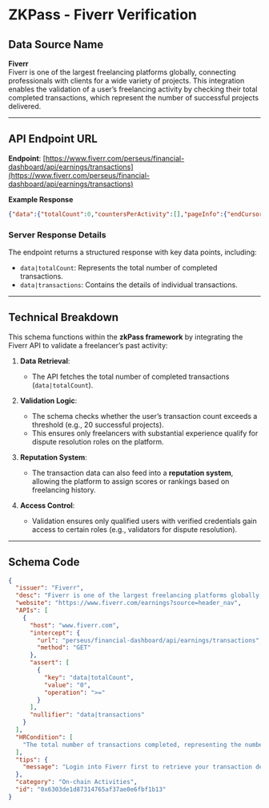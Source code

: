 # **ZKPass - Fiverr Verification**

## **Data Source Name**  
**Fiverr**  
Fiverr is one of the largest freelancing platforms globally, connecting professionals with clients for a wide variety of projects. This integration enables the validation of a user’s freelancing activity by checking their total completed transactions, which represent the number of successful projects delivered.

---

## **API Endpoint URL**  
**Endpoint**: [https://www.fiverr.com/perseus/financial-dashboard/api/earnings/transactions](https://www.fiverr.com/perseus/financial-dashboard/api/earnings/transactions)  

**Example Response**
```json
{"data":{"totalCount":0,"countersPerActivity":[],"pageInfo":{"endCursor":null,"hasNextPage":false,"startCursor":null},"transactions":[]}}
```
### **Server Response Details**  
The endpoint returns a structured response with key data points, including:  
- `data|totalCount`: Represents the total number of completed transactions.  
- `data|transactions`: Contains the details of individual transactions.

---

## **Technical Breakdown**  
This schema functions within the **zkPass framework** by integrating the Fiverr API to validate a freelancer’s past activity:  

1. **Data Retrieval**:  
   - The API fetches the total number of completed transactions (`data|totalCount`).  

2. **Validation Logic**:  
   - The schema checks whether the user’s transaction count exceeds a threshold (e.g., 20 successful projects).  
   - This ensures only freelancers with substantial experience qualify for dispute resolution roles on the platform.  

3. **Reputation System**:  
   - The transaction data can also feed into a **reputation system**, allowing the platform to assign scores or rankings based on freelancing history.  

4. **Access Control**:  
   - Validation ensures only qualified users with verified credentials gain access to certain roles (e.g., validators for dispute resolution).  

---

## **Schema Code**  
```json
{
  "issuer": "Fiverr",
  "desc": "Fiverr is one of the largest freelancing platforms globally, enabling professionals to connect with clients for a wide variety of projects. This verification checks whether a user has completed any transactions or worked with clients on Fiverr, ensuring credibility and past experience.",
  "website": "https://www.fiverr.com/earnings?source=header_nav",
  "APIs": [
    {
      "host": "www.fiverr.com",
      "intercept": {
        "url": "perseus/financial-dashboard/api/earnings/transactions",
        "method": "GET"
      },
      "assert": [
        {
          "key": "data|totalCount",
          "value": "0",
          "operation": ">="
        }
      ],
      "nullifier": "data|transactions"
    }
  ],
  "HRCondition": [
    "The total number of transactions completed, representing the number of successful projects done by the user on Fiverr."
  ],
  "tips": {
    "message": "Login into Fiverr first to retrieve your transaction details seamlessly."
  },
  "category": "On-chain Activities",
  "id": "0x6303de1d87314765af37ae0e6fbf1b13"
}
